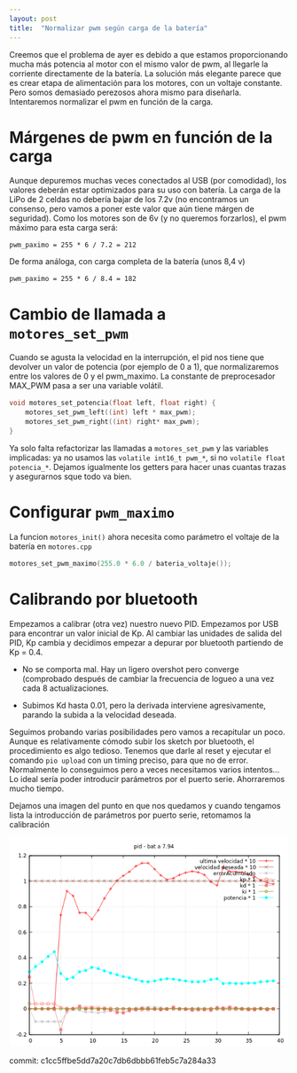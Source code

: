 ```yaml
---
layout: post
title:  "Normalizar pwm según carga de la batería"
---
```


Creemos que el problema de ayer es debido a que estamos proporcionando mucha
más potencia al motor con el mismo valor de pwm, al llegarle la corriente directamente
de la batería. La solución más elegante parece que es crear etapa de alimentación
para los motores, con un voltaje constante. Pero somos demasiado perezosos ahora mismo
para diseñarla. Intentaremos normalizar el pwm en función de la carga.

# Márgenes de pwm en función de la carga

Aunque depuremos muchas veces conectados al USB (por comodidad), los valores deberán
estar optimizados para su uso con batería. La carga de la LiPo de 2 celdas no debería
bajar de los 7.2v (no encontramos un consenso, pero vamos a poner este valor que aún
tiene márgen de seguridad). Como los motores son de 6v (y no queremos forzarlos), el
pwm máximo para esta carga será:
```
pwm_paximo = 255 * 6 / 7.2 = 212
```

De forma análoga, con carga completa de la batería (unos 8,4 v)

```
pwm_paximo = 255 * 6 / 8.4 = 182
```

# Cambio de llamada a `motores_set_pwm`

Cuando se agusta la velocidad en la interrupción, el pid nos tiene que devolver un
valor de potencia (por ejemplo de 0 a 1), que normalizaremos entre los valores de
0 y el pwm_maximo. La constante de preprocesador MAX_PWM pasa a ser una variable
volátil.

```cpp
void motores_set_potencia(float left, float right) {
    motores_set_pwm_left((int) left * max_pwm);
    motores_set_pwm_right((int) right* max_pwm);
}
```

Ya solo falta refactorizar las llamadas a `motores_set_pwm` y las variables implicadas:
ya no usamos las `volatile int16_t pwm_*`, si no `volatile float potencia_*`. Dejamos
igualmente los getters para hacer unas cuantas trazas y asegurarnos sque todo va bien.

# Configurar `pwm_maximo`

La funcion `motores_init()` ahora necesita como parámetro el voltaje de la batería
en `motores.cpp`

```cpp
motores_set_pwm_maximo(255.0 * 6.0 / bateria_voltaje());
```

# Calibrando por bluetooth

Empezamos a calibrar (otra vez) nuestro nuevo PID. Empezamos por USB para encontrar un
valor inicial de Kp. Al cambiar las unidades de salida del PID, Kp cambia y decidimos
empezar a depurar por bluetooth partiendo de Kp = 0.4.

- No se comporta mal. Hay un ligero overshot pero converge (comprobado después de cambiar
la frecuencia de logueo a una vez cada 8 actualizaciones.

- Subimos Kd hasta 0.01, pero la derivada interviene agresivamente, parando la subida
a la velocidad deseada.

Seguimos probando varias posibilidades pero vamos a recapitular un poco. Aunque es relativamente
cómodo subir los sketch por bluetooth, el procedimiento es algo tedioso. Tenemos que darle al
reset y ejecutar el comando `pio upload` con un timing preciso, para que no de error. Normalmente
lo conseguimos pero a veces necesitamos varios intentos... Lo ideal sería poder introducir
parámetros por el puerto serie. Ahorraremos mucho tiempo.

Dejamos una imagen del punto en que nos quedamos y cuando tengamos lista la introducción de
parámetros por puerto serie, retomamos la calibración

![pwm-con-bateria](../assets/2019-01-25-con-pwm-segun-bateria.png)

commit: c1cc5ffbe5dd7a20c7db6dbbb61feb5c7a284a33
